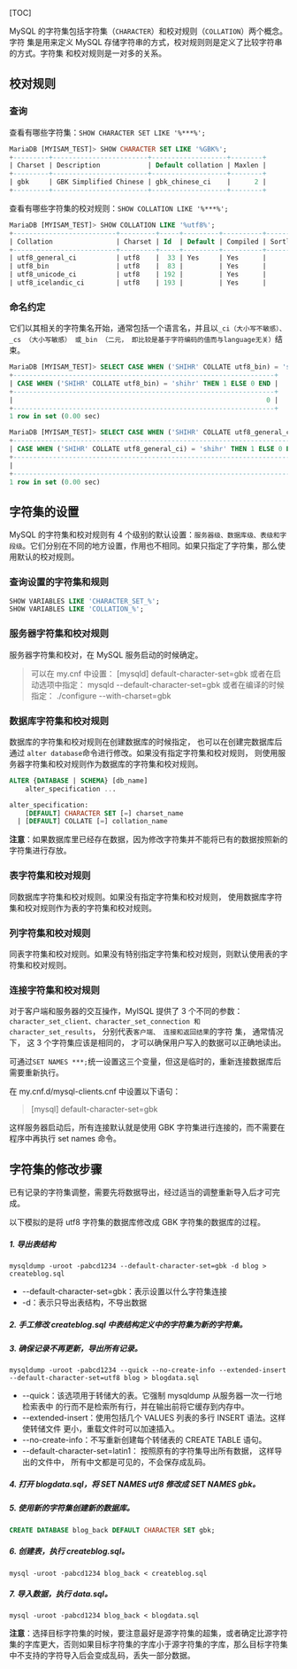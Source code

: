 [TOC]

MySQL 的字符集包括字符集（`CHARACTER`）和校对规则（`COLLATION`）两个概念。字符
集是用来定义 MySQL 存储字符串的方式，校对规则则是定义了比较字符串的方式。字符集
和校对规则是一对多的关系。

## 校对规则

### 查询

查看有哪些字符集：`SHOW CHARACTER SET LIKE '%***%';`

```sql
MariaDB [MYISAM_TEST]> SHOW CHARACTER SET LIKE '%GBK%';
+---------+------------------------+-------------------+--------+
| Charset | Description            | Default collation | Maxlen |
+---------+------------------------+-------------------+--------+
| gbk     | GBK Simplified Chinese | gbk_chinese_ci    |      2 |
+---------+------------------------+-------------------+--------+
```

查看有哪些字符集的校对规则：`SHOW COLLATION LIKE '%***%';`

```sql
MariaDB [MYISAM_TEST]> SHOW COLLATION LIKE '%utf8%';
+--------------------------+---------+-----+---------+----------+---------+
| Collation                | Charset | Id  | Default | Compiled | Sortlen |
+--------------------------+---------+-----+---------+----------+---------+
| utf8_general_ci          | utf8    |  33 | Yes     | Yes      |       1 |
| utf8_bin                 | utf8    |  83 |         | Yes      |       1 |
| utf8_unicode_ci          | utf8    | 192 |         | Yes      |       8 |
| utf8_icelandic_ci        | utf8    | 193 |         | Yes      |       8 |
```

### 命名约定

它们以其相关的字符集名开始，通常包括一个语言名，并且以`_ci（大小写不敏感）、 _cs （大小写敏感） 或_bin （二元， 即比较是基于字符编码的值而与language无关）`结束。

```sql
MariaDB [MYISAM_TEST]> SELECT CASE WHEN ('SHIHR' COLLATE utf8_bin) = 'shihr' THEN 1 ELSE 0 END;
+------------------------------------------------------------------+
| CASE WHEN ('SHIHR' COLLATE utf8_bin) = 'shihr' THEN 1 ELSE 0 END |
+------------------------------------------------------------------+
|                                                                0 |
+------------------------------------------------------------------+
1 row in set (0.00 sec)

MariaDB [MYISAM_TEST]> SELECT CASE WHEN ('SHIHR' COLLATE utf8_general_ci) = 'shihr' THEN 1 ELSE 0 END;
+-------------------------------------------------------------------------+
| CASE WHEN ('SHIHR' COLLATE utf8_general_ci) = 'shihr' THEN 1 ELSE 0 END |
+-------------------------------------------------------------------------+
|                                                                       1 |
+-------------------------------------------------------------------------+
1 row in set (0.00 sec)
```

## 字符集的设置

MySQL 的字符集和校对规则有 4 个级别的默认设置：`服务器级、数据库级、表级和字段级`。它们分别在不同的地方设置，作用也不相同。如果只指定了字符集，那么使用默认的校对规则。

### 查询设置的字符集和规则

```sql
SHOW VARIABLES LIKE 'CHARACTER_SET_%';
SHOW VARIABLES LIKE 'COLLATION_%';
```

### 服务器字符集和校对规则

服务器字符集和校对，在 MySQL 服务启动的时候确定。

> 可以在 my.cnf 中设置：
> [mysqld]
> default-character-set=gbk
> 或者在启动选项中指定：
> mysqld --default-character-set=gbk
> 或者在编译的时候指定：
> ./configure --with-charset=gbk

### 数据库字符集和校对规则

数据库的字符集和校对规则在创建数据库的时候指定， 也可以在创建完数据库后通过 `alter database`命令进行修改。如果没有指定字符集和校对规则， 则使用服务器字符集和校对规则作为数据库的字符集和校对规则。

```sql
ALTER {DATABASE | SCHEMA} [db_name]
    alter_specification ...

alter_specification:
    [DEFAULT] CHARACTER SET [=] charset_name
  | [DEFAULT] COLLATE [=] collation_name

```

**注意**：如果数据库里已经存在数据，因为修改字符集并不能将已有的数据按照新的字符集进行存放。

### 表字符集和校对规则

同数据库字符集和校对规则。如果没有指定字符集和校对规则， 使用数据库字符集和校对规则作为表的字符集和校对规则。

### 列字符集和校对规则

同表字符集和校对规则。如果没有特别指定字符集和校对规则，则默认使用表的字符集和校对规则。

### 连接字符集和校对规则

对于客户端和服务器的交互操作，MylSQL 提供了 3 个不同的参数：`character_set_client、character_set_connection 和 character_set_results`， 分别代表`客户端、 连接和返回结果`的字符
集， 通常情况下， 这 3 个字符集应该是相同的， 才可以确保用户写入的数据可以正确地读出。

可通过`SET NAMES ***;`统一设置这三个变量，但这是临时的，重新连接数据库后需要重新执行。

在 my.cnf.d/mysql-clients.cnf 中设置以下语句：

> [mysql]
> default-character-set=gbk

这样服务器启动后，所有连接默认就是使用 GBK 字符集进行连接的，而不需要在程序中再执行 set names 命令。

## 字符集的修改步骤

已有记录的字符集调整，需要先将数据导出，经过适当的调整重新导入后才可完成。

以下模拟的是将 utf8 字符集的数据库修改成 GBK 字符集的数据库的过程。

##### 1. 导出表结构

```shell
mysqldump -uroot -pabcd1234 --default-character-set=gbk -d blog > createblog.sql
```

- --default-character-set=gbk：表示设置以什么字符集连接
- -d：表示只导出表结构，不导出数据

##### 2. 手工修改 createblog.sql 中表结构定义中的字符集为新的字符集。

##### 3. 确保记录不再更新，导出所有记录。

```shell
mysqldump -uroot -pabcd1234 --quick --no-create-info --extended-insert --default-character-set=utf8 blog > blogdata.sql
```

- --quick：该选项用于转储大的表。它强制 mysqldump 从服务器一次一行地检索表中
    的行而不是检索所有行，并在输出前将它缓存到内存中。
- --extended-insert：使用包括几个 VALUES 列表的多行 INSERT 语法。这样使转储文件
    更小，重载文件时可以加速插入。
- --no-create-info：不写重新创建每个转储表的 CREATE TABLE 语句。
- --default-character-set=latin1： 按照原有的字符集导出所有数据， 这样导出的文件中，
    所有中文都是可见的，不会保存成乱码。

##### 4. 打开 blogdata.sql，将 SET NAMES utf8 修改成 SET NAMES gbk。

##### 5. 使用新的字符集创建新的数据库。

```sql
CREATE DATABASE blog_back DEFAULT CHARACTER SET gbk;
```

##### 6. 创建表，执行 createblog.sql。

```shell
mysql -uroot -pabcd1234 blog_back < createblog.sql
```

##### 7. 导入数据，执行 data.sql。

```shell
mysql -uroot -pabcd1234 blog_back < blogdata.sql
```

**注意**：选择目标字符集的时候，要注意最好是源字符集的超集，或者确定比源字符集的字库更大，否则如果目标字符集的字库小于源字符集的字库，那么目标字符集中不支持的字符导入后会变成乱码，丢失一部分数据。

